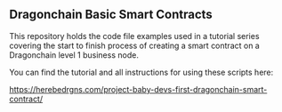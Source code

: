 ## Dragonchain Basic Smart Contracts

This repository holds the code file examples used in a tutorial series covering the start to finish process of creating a smart contract on a Dragonchain level 1 business node.

You can find the tutorial and all instructions for using these scripts here:

https://herebedrgns.com/project-baby-devs-first-dragonchain-smart-contract/
